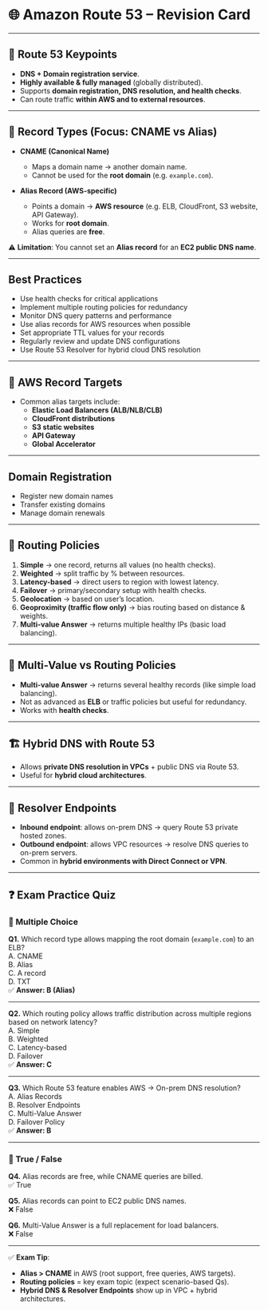 # 🌐 Amazon Route 53 – Revision Card

---

## 📝 Route 53 Keypoints
- **DNS + Domain registration service**.
- **Highly available & fully managed** (globally distributed).
- Supports **domain registration, DNS resolution, and health checks**.
- Can route traffic **within AWS and to external resources**.

---

## 📑 Record Types (Focus: CNAME vs Alias)
- **CNAME (Canonical Name)**
    - Maps a domain name → another domain name.
    - Cannot be used for the **root domain** (e.g. `example.com`).

- **Alias Record (AWS-specific)**
    - Points a domain → **AWS resource** (e.g. ELB, CloudFront, S3 website, API Gateway).
    - Works for **root domain**.
    - Alias queries are **free**.

⚠️ **Limitation**: You cannot set an **Alias record** for an **EC2 public DNS name**.

---
## Best Practices

- Use health checks for critical applications
- Implement multiple routing policies for redundancy
- Monitor DNS query patterns and performance
- Use alias records for AWS resources when possible
- Set appropriate TTL values for your records
- Regularly review and update DNS configurations
- Use Route 53 Resolver for hybrid cloud DNS resolution

---

## 🎯 AWS Record Targets
- Common alias targets include:
    - **Elastic Load Balancers (ALB/NLB/CLB)**
    - **CloudFront distributions**
    - **S3 static websites**
    - **API Gateway**
    - **Global Accelerator**

---
## Domain Registration
- Register new domain names
- Transfer existing domains
- Manage domain renewals

---

## 🧭 Routing Policies
1. **Simple** → one record, returns all values (no health checks).
2. **Weighted** → split traffic by % between resources.
3. **Latency-based** → direct users to region with lowest latency.
4. **Failover** → primary/secondary setup with health checks.
5. **Geolocation** → based on user’s location.
6. **Geoproximity (traffic flow only)** → bias routing based on distance & weights.
7. **Multi-value Answer** → returns multiple healthy IPs (basic load balancing).

---

## 🔄 Multi-Value vs Routing Policies
- **Multi-value Answer** → returns several healthy records (like simple load balancing).
- Not as advanced as **ELB** or traffic policies but useful for redundancy.
- Works with **health checks**.

---

## 🏗️ Hybrid DNS with Route 53
- Allows **private DNS resolution in VPCs** + public DNS via Route 53.
- Useful for **hybrid cloud architectures**.

---

## 🔌 Resolver Endpoints
- **Inbound endpoint**: allows on-prem DNS → query Route 53 private hosted zones.
- **Outbound endpoint**: allows VPC resources → resolve DNS queries to on-prem servers.
- Common in **hybrid environments with Direct Connect or VPN**.

---

## ❓ Exam Practice Quiz

### 🔹 Multiple Choice
**Q1.** Which record type allows mapping the root domain (`example.com`) to an ELB?  
A. CNAME  
B. Alias  
C. A record  
D. TXT  
✅ **Answer: B (Alias)**

---

**Q2.** Which routing policy allows traffic distribution across multiple regions based on network latency?  
A. Simple  
B. Weighted  
C. Latency-based  
D. Failover  
✅ **Answer: C**

---

**Q3.** Which Route 53 feature enables AWS → On-prem DNS resolution?  
A. Alias Records  
B. Resolver Endpoints  
C. Multi-Value Answer  
D. Failover Policy  
✅ **Answer: B**

---

### 🔹 True / False
**Q4.** Alias records are free, while CNAME queries are billed.  
✅ True

**Q5.** Alias records can point to EC2 public DNS names.  
❌ False

**Q6.** Multi-Value Answer is a full replacement for load balancers.  
❌ False

---

✅ **Exam Tip**:
- **Alias > CNAME** in AWS (root support, free queries, AWS targets).
- **Routing policies** = key exam topic (expect scenario-based Qs).
- **Hybrid DNS & Resolver Endpoints** show up in VPC + hybrid architectures.


